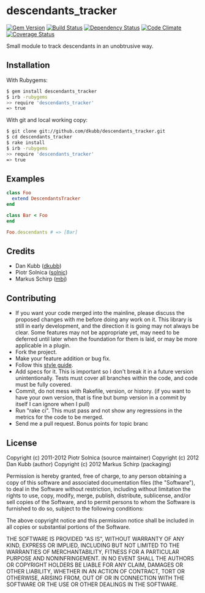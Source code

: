 descendants_tracker
===================

[![Gem Version](https://badge.fury.io/rb/descendants_tracker.png)][gem]
[![Build Status](https://secure.travis-ci.org/dkubb/descendants_tracker.png?branch=master)][travis]
[![Dependency Status](https://gemnasium.com/dkubb/descendants_tracker.png)][gemnasium]
[![Code Climate](https://codeclimate.com/github/dkubb/descendants_tracker.png)][codeclimate]
[![Coverage Status](https://coveralls.io/repos/dkubb/descendants_tracker/badge.png?branch=master)][coveralls]

[gem]: https://rubygems.org/gems/descendants_tracker
[travis]: https://travis-ci.org/dkubb/descendants_tracker
[gemnasium]: https://gemnasium.com/dkubb/descendants_tracker
[codeclimate]: https://codeclimate.com/github/dkubb/descendants_tracker
[coveralls]: https://coveralls.io/r/dkubb/descendants_tracker

Small module to track descendants in an unobtrusive way.

Installation
------------

With Rubygems:

```bash
$ gem install descendants_tracker
$ irb -rubygems
>> require 'descendants_tracker'
=> true
```

With git and local working copy:

```bash
$ git clone git://github.com/dkubb/descendants_tracker.git
$ cd descendants_tracker
$ rake install
$ irb -rubygems
>> require 'descendants_tracker'
=> true
```

Examples
--------

``` ruby
class Foo
  extend DescendantsTracker
end

class Bar < Foo
end

Foo.descendants # => [Bar]
```

Credits
-------

* Dan Kubb ([dkubb](https://github.com/dkubb))
* Piotr Solnica ([solnic](https://github.com/solnic))
* Markus Schirp ([mbj](https://github.com/mbj))

Contributing
-------------

* If you want your code merged into the mainline, please discuss the proposed changes with me before doing any work on it. This library is still in early development, and the direction it is going may not always be clear. Some features may not be appropriate yet, may need to be deferred until later when the foundation for them is laid, or may be more applicable in a plugin.
* Fork the project.
* Make your feature addition or bug fix.
* Follow this [style guide](https://github.com/dkubb/styleguide).
* Add specs for it. This is important so I don't break it in a future version unintentionally. Tests must cover all branches within the code, and code must be fully covered.
* Commit, do not mess with Rakefile, version, or history. (if you want to have your own version, that is fine but bump version in a commit by itself I can ignore when I pull)
* Run "rake ci". This must pass and not show any regressions in the metrics for the code to be merged.
* Send me a pull request. Bonus points for topic branc

License
-------

Copyright (c) 2011-2012 Piotr Solnica (source maintainer)
Copyright (c) 2012 Dan Kubb (author)
Copyright (c) 2012 Markus Schirp (packaging)

Permission is hereby granted, free of charge, to any person obtaining
a copy of this software and associated documentation files (the
"Software"), to deal in the Software without restriction, including
without limitation the rights to use, copy, modify, merge, publish,
distribute, sublicense, and/or sell copies of the Software, and to
permit persons to whom the Software is furnished to do so, subject to
the following conditions:

The above copyright notice and this permission notice shall be
included in all copies or substantial portions of the Software.

THE SOFTWARE IS PROVIDED "AS IS", WITHOUT WARRANTY OF ANY KIND,
EXPRESS OR IMPLIED, INCLUDING BUT NOT LIMITED TO THE WARRANTIES OF
MERCHANTABILITY, FITNESS FOR A PARTICULAR PURPOSE AND
NONINFRINGEMENT. IN NO EVENT SHALL THE AUTHORS OR COPYRIGHT HOLDERS BE
LIABLE FOR ANY CLAIM, DAMAGES OR OTHER LIABILITY, WHETHER IN AN ACTION
OF CONTRACT, TORT OR OTHERWISE, ARISING FROM, OUT OF OR IN CONNECTION
WITH THE SOFTWARE OR THE USE OR OTHER DEALINGS IN THE SOFTWARE.
